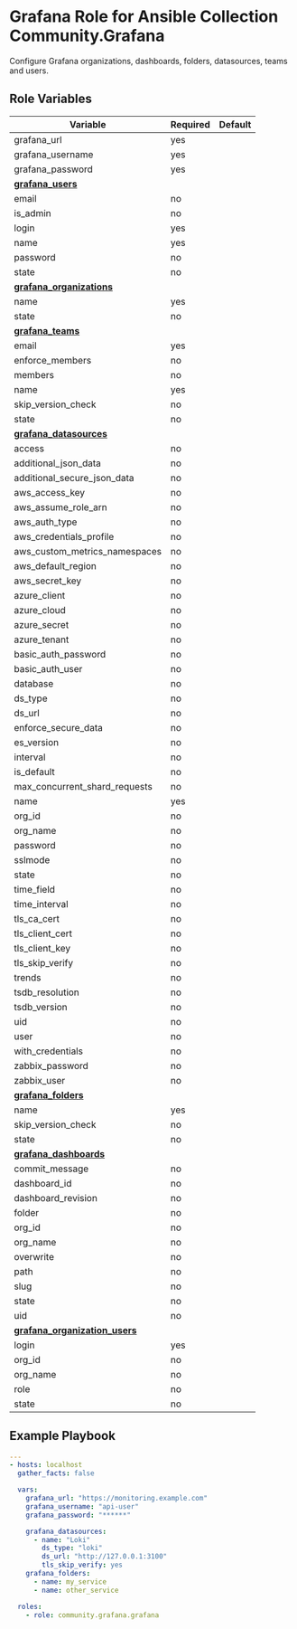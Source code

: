 # Grafana Role for Ansible Collection Community.Grafana

Configure Grafana organizations, dashboards, folders, datasources, teams and users.

## Role Variables

| Variable         | Required | Default |
| ---------------- | -------- | ------- |
| grafana_url      | yes      |
| grafana_username | yes      |
| grafana_password | yes      |
| [**grafana_users**](https://docs.ansible.com/ansible/latest/collections/community/grafana/grafana_user_module.html) |
| email | no |
| is_admin | no |
| login | yes |
| name | yes |
| password | no |
| state | no |
| [**grafana_organizations**](https://docs.ansible.com/ansible/latest/collections/community/grafana/grafana_organization_module.html) |
| name | yes |
| state | no |
| [**grafana_teams**](https://docs.ansible.com/ansible/latest/collections/community/grafana/grafana_team_module.html) |
| email | yes |
| enforce_members | no |
| members | no |
| name | yes |
| skip_version_check | no |
| state | no |
| [**grafana_datasources**](https://docs.ansible.com/ansible/latest/collections/community/grafana/grafana_datasource_module.html) |
| access | no |
| additional_json_data | no |
| additional_secure_json_data | no |
| aws_access_key | no |
| aws_assume_role_arn | no |
| aws_auth_type | no |
| aws_credentials_profile | no |
| aws_custom_metrics_namespaces | no |
| aws_default_region | no |
| aws_secret_key | no |
| azure_client | no |
| azure_cloud | no |
| azure_secret | no |
| azure_tenant | no |
| basic_auth_password | no |
| basic_auth_user | no |
| database | no |
| ds_type | no |
| ds_url | no |
| enforce_secure_data | no |
| es_version | no |
| interval | no |
| is_default | no |
| max_concurrent_shard_requests | no |
| name | yes |
| org_id | no |
| org_name | no |
| password | no |
| sslmode | no |
| state | no |
| time_field | no |
| time_interval | no |
| tls_ca_cert | no |
| tls_client_cert | no |
| tls_client_key | no |
| tls_skip_verify | no |
| trends | no |
| tsdb_resolution | no |
| tsdb_version | no |
| uid | no |
| user | no |
| with_credentials | no |
| zabbix_password | no |
| zabbix_user | no |
| [**grafana_folders**](https://docs.ansible.com/ansible/latest/collections/community/grafana/grafana_folder_module.html) |
| name | yes |
| skip_version_check | no |
| state | no |
| [**grafana_dashboards**](https://docs.ansible.com/ansible/latest/collections/community/grafana/grafana_dashboard_module.html) |
| commit_message | no |
| dashboard_id | no |
| dashboard_revision | no |
| folder | no |
| org_id | no |
| org_name | no |
| overwrite | no |
| path | no |
| slug | no |
| state | no |
| uid | no |
| [**grafana_organization_users**](https://docs.ansible.com/ansible/latest/collections/community/grafana/grafana_organization_user_module.html) |
| login | yes |
| org_id | no |
| org_name | no |
| role | no |
| state | no |

## Example Playbook

```yaml
---
- hosts: localhost
  gather_facts: false

  vars:
    grafana_url: "https://monitoring.example.com"
    grafana_username: "api-user"
    grafana_password: "******"

    grafana_datasources:
      - name: "Loki"
        ds_type: "loki"
        ds_url: "http://127.0.0.1:3100"
        tls_skip_verify: yes
    grafana_folders:
      - name: my_service
      - name: other_service

  roles:
    - role: community.grafana.grafana
```
